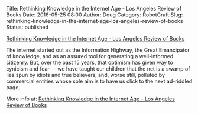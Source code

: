 Title: Rethinking Knowledge in the Internet Age - Los Angeles Review of Books
Date: 2016-05-25 08:00
Author: Doug
Category: RobotCraft
Slug: rethinking-knowledge-in-the-internet-age-los-angeles-review-of-books
Status: published

[Rethinking Knowledge in the Internet Age - Los Angeles Review of Books](https://lareviewofbooks.org/article/rethinking-knowledge-internet-age/)

The internet started out as the Information Highway, the Great Emancipator of knowledge, and as an assured tool for generating a well-informed citizenry. But, over the past 15 years, that optimism has given way to cynicism and fear — we have taught our children that the net is a swamp of lies spun by idiots and true believers, and, worse still, polluted by commercial entities whose sole aim is to have us click to the next ad-riddled page.

More info at: [Rethinking Knowledge in the Internet Age - Los Angeles Review of Books](https://lareviewofbooks.org/article/rethinking-knowledge-internet-age/)
